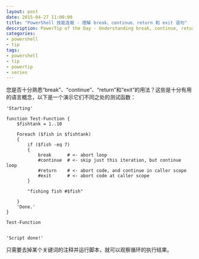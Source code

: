 ```yaml
---
layout: post
date: 2015-04-27 11:00:00
title: "PowerShell 技能连载 - 理解 break、continue、return 和 exit 语句"
description: PowerTip of the Day - Understanding break, continue, return, and exit
categories:
- powershell
- tip
tags:
- powershell
- tip
- powertip
- series
---
```

您是否十分熟悉“break”、“continue”、“return”和“exit”的用法？这些是十分有用的语言概念，以下是一个演示它们不同之处的测试函数：

    'Starting'
    
    function Test-Function {
        $fishtank = 1..10
    
        Foreach ($fish in $fishtank)
        {
            if ($fish -eq 7)
            {
                break      # <- abort loop
                #continue  # <- skip just this iteration, but continue loop
                #return    # <- abort code, and continue in caller scope
                #exit      # <- abort code at caller scope 
            }
    
            "fishing fish #$fish"
    
        }
        'Done.'
    }
    
    Test-Function
    
    
    'Script done!'

只需要去掉某个关键词的注释并运行脚本，就可以观察循环的执行结果。

<!--本文国际来源：[Understanding break, continue, return, and exit](http://community.idera.com/powershell/powertips/b/tips/posts/understanding-break-continue-return-and-exit)-->
